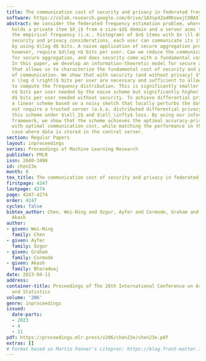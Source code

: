 ```yaml
---
title: The communication cost of security and privacy in federated frequency estimation
software: https://colab.research.google.com/drive/1A3sp42a4RKswxjCOBAXlfUxBzL5IF431?usp=share_link
abstract: We consider the federated frequency estimation problem, where each user
  holds a private item $X_i$ from a size-$d$ domain and a server aims to estimate
  the empirical frequency (i.e., histogram) of $n$ items with $n \ll d$. Without any
  security and privacy considerations, each user can communicate its item to the server
  by using $\log d$ bits. A naive application of secure aggregation protocols would,
  however, require $d\log n$ bits per user. Can we reduce the communication needed
  for secure aggregation, and does security come with a fundamental cost in communication?
  In this paper, we develop an information-theoretic model for secure aggregation
  that allows us to characterize the fundamental cost of security and privacy in terms
  of communication. We show that with security (and without privacy) $\Omega\left(
  n \log d \right)$ bits per user are necessary and sufficient to allow the server
  to compute the frequency distribution. This is significantly smaller than the $d\log
  n$ bits per user needed by the naive scheme but significantly higher than the $\log
  d$ bits per user needed without security. To achieve differential privacy, we construct
  a linear scheme based on a noisy sketch that locally perturbs the data and does
  not require a trusted server (a.k.a. distributed differential privacy). We analyze
  this scheme under $\ell_2$ and $\ell_\infty$ loss. By using our information-theoretic
  framework, we show that the scheme achieves the optimal accuracy-privacy trade-off
  with optimal communication cost, while matching the performance in the centralized
  case where data is stored in the central server.
section: Regular Papers
layout: inproceedings
series: Proceedings of Machine Learning Research
publisher: PMLR
issn: 2640-3498
id: chen23e
month: 0
tex_title: The communication cost of security and privacy in federated frequency estimation
firstpage: 4247
lastpage: 4274
page: 4247-4274
order: 4247
cycles: false
bibtex_author: Chen, Wei-Ning and Ozgur, Ayfer and Cormode, Graham and Bharadwaj,
  Akash
author:
- given: Wei-Ning
  family: Chen
- given: Ayfer
  family: Ozgur
- given: Graham
  family: Cormode
- given: Akash
  family: Bharadwaj
date: 2023-04-11
address:
container-title: Proceedings of The 26th International Conference on Artificial Intelligence
  and Statistics
volume: '206'
genre: inproceedings
issued:
  date-parts:
  - 2023
  - 4
  - 11
pdf: https://proceedings.mlr.press/v206/chen23e/chen23e.pdf
extras: []
# Format based on Martin Fenner's citeproc: https://blog.front-matter.io/posts/citeproc-yaml-for-bibliographies/
---
```

